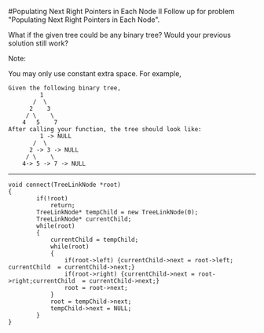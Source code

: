 #Populating Next Right Pointers in Each Node II
Follow up for problem "Populating Next Right Pointers in Each Node".

What if the given tree could be any binary tree? Would your previous solution still work?

Note:

You may only use constant extra space.
For example,
```
Given the following binary tree,
         1
       /  \
      2    3
     / \    \
    4   5    7
After calling your function, the tree should look like:
         1 -> NULL
       /  \
      2 -> 3 -> NULL
     / \    \
    4-> 5 -> 7 -> NULL
```


---


```
void connect(TreeLinkNode *root)
{
        if(!root)
            return;
        TreeLinkNode* tempChild = new TreeLinkNode(0); 
        TreeLinkNode* currentChild;
        while(root)
        {
            currentChild = tempChild;
            while(root)
            {
                if(root->left) {currentChild->next = root->left; currentChild  = currentChild->next;}
                if(root->right) {currentChild->next = root->right;currentChild  = currentChild->next;}
                root = root->next;
            }
            root = tempChild->next;
            tempChild->next = NULL;
        }
}
```